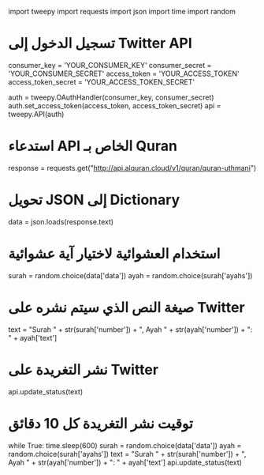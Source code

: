 import tweepy
import requests
import json
import time
import random

# تسجيل الدخول إلى Twitter API
consumer_key = 'YOUR_CONSUMER_KEY'
consumer_secret = 'YOUR_CONSUMER_SECRET'
access_token = 'YOUR_ACCESS_TOKEN'
access_token_secret = 'YOUR_ACCESS_TOKEN_SECRET'

auth = tweepy.OAuthHandler(consumer_key, consumer_secret)
auth.set_access_token(access_token, access_token_secret)
api = tweepy.API(auth)

# استدعاء API الخاص بـ Quran
response = requests.get("http://api.alquran.cloud/v1/quran/quran-uthmani")

# تحويل JSON إلى Dictionary
data = json.loads(response.text)

# استخدام العشوائية لاختيار آية عشوائية
surah = random.choice(data['data'])
ayah = random.choice(surah['ayahs'])

# صيغة النص الذي سيتم نشره على Twitter
text = "Surah " + str(surah['number']) + ", Ayah " + str(ayah['number']) + ": " + ayah['text']

# نشر التغريدة على Twitter
api.update_status(text)

# توقيت نشر التغريدة كل 10 دقائق
while True:
    time.sleep(600)
    surah = random.choice(data['data'])
    ayah = random.choice(surah['ayahs'])
    text = "Surah " + str(surah['number']) + ", Ayah " + str(ayah['number']) + ": " + ayah['text']
    api.update_status(text)
